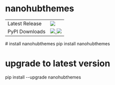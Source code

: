 # nanohubthemes
<table>
    <tr>
        <td>Latest Release</td>
        <td>
            <a href="https://pypi.org/project/nanohubthemes/"/>
            <img src="https://badge.fury.io/py/nanohubthemes.svg"/>
        </td>
    </tr>
    <tr>
        <td>PyPI Downloads</td>
        <td>
            <a href="https://pepy.tech/project/nanohubthemes"/>
            <img src="https://pepy.tech/badge/nanohubthemes/month"/>
            <img src="https://pepy.tech/badge/nanohubthemes"/>
        </td>
    </tr>
</table>
# install nanohubthemes
pip install nanohubthemes

# upgrade to latest version
pip install --upgrade nanohubthemes
